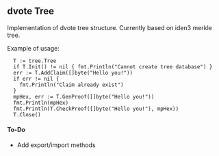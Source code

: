 ## dvote Tree

Implementation of dvote tree structure. Currently based on iden3 merkle tree.

Example of usage:

```
  T := tree.Tree
  if T.Init() != nil { fmt.Println("Cannot create tree database") }
  err := T.AddClaim([]byte("Hello you!"))
  if err != nil {
    fmt.Println("Claim already exist")
  }
  mpHex, err := T.GenProof([]byte("Hello you!"))
  fmt.Println(mpHex)
  fmt.Println(T.CheckProof([]byte("Hello you!"), mpHex))
  T.Close()
```

#### To-Do

+ Add export/import methods
